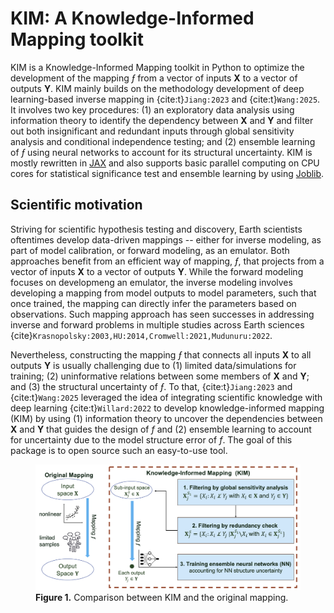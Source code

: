 # KIM: A Knowledge-Informed Mapping toolkit

KIM is a Knowledge-Informed Mapping toolkit in Python to optimize the development of the mapping $ƒ$ from a vector of inputs $\mathbf{X}$ to a vector of outputs $\mathbf{Y}$. KIM mainly builds on the methodology development of deep learning-based inverse mapping in {cite:t}`Jiang:2023` and {cite:t}`Wang:2025`. It involves two key procedures: (1) an exploratory data analysis using information theory to identify the dependency between $\mathbf{X}$ and $\mathbf{Y}$ and filter out both insignificant and redundant inputs through global sensitivity analysis and conditional independence testing; and (2) ensemble learning of $ƒ$ using neural networks to account for its structural uncertainty. KIM is mostly rewritten in [JAX](https://github.com/jax-ml/jax) and also supports basic parallel computing on CPU cores for statistical significance test and ensemble learning by using [Joblib](https://joblib.readthedocs.io/en/stable/).

## Scientific motivation
Striving for scientific hypothesis testing and discovery, Earth scientists oftentimes develop data-driven mappings -- either for inverse modeling, as part of model calibration, or forward modeling, as an emulator. Both approaches benefit from an efficient way of mapping, $ƒ$, that projects from a vector of inputs $\mathbf{X}$ to a vector of outputs $\mathbf{Y}$. While the forward modeling focuses on developmeng an emulator, the inverse modeling involves developing a mapping from model outputs to model parameters, such that once trained, the mapping can directly infer the parameters based on observations. Such mapping approach has seen successes in addressing inverse and forward problems in multiple studies across Earth sciences {cite}`Krasnopolsky:2003,HU:2014,Cromwell:2021,Mudunuru:2022`.

Nevertheless, constructing the mapping $ƒ$ that connects all inputs $\mathbf{X}$ to all outputs $\mathbf{Y}$ is usually challenging due to (1) limited data/simulations for training; (2) uninformative relations between some members of $\mathbf{X}$ and $\mathbf{Y}$; and (3) the structural uncertainty of $ƒ$. To that, {cite:t}`Jiang:2023` and {cite:t}`Wang:2025` leveraged the idea of integrating scientific knowledge with deep learning {cite:t}`Willard:2022` to develop knowledge-informed mapping (KIM) by using (1) information theory to uncover the dependencies between $\mathbf{X}$ and $\mathbf{Y}$ that guides the design of $f$ and (2) ensemble learning to account for uncertainty due to the model structure error of $f$. The goal of this package is to open source such an easy-to-use tool.

<!-- ![Comparison between KIM and the original mapping.\label{fig:kim}](../docs/figures/Figure-KIM.png){ width=80% } -->
<figure>
  <img src="../docs/figures/Figure-KIM.png" alt="">
  <figcaption><strong>Figure 1.</strong> Comparison between KIM and the original mapping.</figcaption>
</figure>

```{tableofcontents}
```
